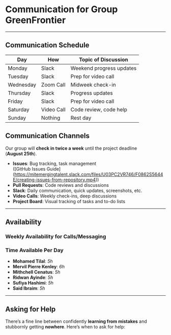 <!--
  This template is for inspiration—feel free to change it however you like!

  Careful! Be sure to protect your privacy when filling out this document.
  Everything you write here will be public, so share only what you're
  comfortable sharing online.
  You can share the rest in confidence with your group by another channel.
-->

# Communication for Group GreenFrontier

---

## Communication Schedule

<!-- markdownlint-disable MD013 -->
| Day       | How         | Topic of Discussion         |
|-----------|-------------|-----------------------------|
| Monday    | Slack       | Weekend progress updates    |
| Tuesday   | Slack       | Prep for video call         |
| Wednesday | Zoom Call   | Midweek check-in            |
| Thursday  | Slack       | Progress updates            |
| Friday    | Slack       | Prep for video call         |
| Saturday  | Video Call  | Code review, code help      |
| Sunday    | Nothing     | Rest day                    |
<!-- markdownlint-enable MD013 -->

## Communication Channels

Our group will **check in twice a week** until the project deadline  
(**August 25th**).

- **Issues**: Bug tracking, task management  
  ([GitHub Issues Guide]  
  (<https://mitemergingtalent.slack.com/files/U03PC2VR746/F0862S5644E/creating-issues-from-repository.mp4>))
- **Pull Requests**: Code reviews and discussions
- **Slack**: Daily communication, quick updates, screenshots, etc.
- **Video Calls**: Weekly check-ins, deep discussions
- **Project Board**: Visual tracking of tasks and to-do lists

---

## Availability

### Weekly Availability for Calls/Messaging



### Time Available Per Day

- **Mohamed Tilal**: _5h_
- **Mervil Pierre Kenley**: _6h_
- **Mithchell Cenatus**: _5h_
- **Ridwan Ayinde**: _5h_
- **Sufiya Hashimi**: _5h_
- **Said Ibraim**: _5h_

---

## Asking for Help

There’s a fine line between confidently **learning from mistakes** and stubbornly
getting **nowhere**. Here’s when to ask for help:

